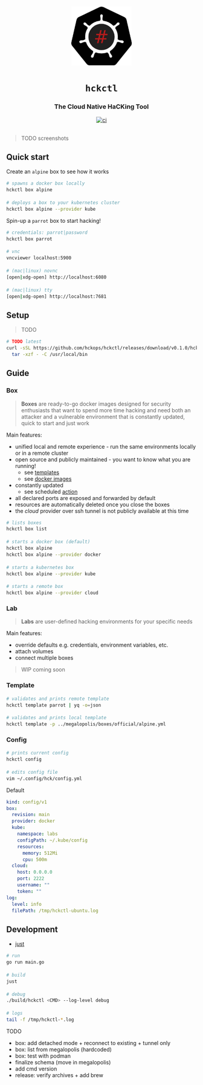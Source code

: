 <p align="center">
  <img width="160" src="docs/logo.svg" alt="logo">
</p>

<h1 align="center"><code>hckctl</code></h1>

<h3 align="center">The Cloud Native HaCKing Tool</h3>

<div align="center">
  <a href="https://github.com/hckops/hckctl/actions/workflows/ci.yaml">
    <img src="https://github.com/hckops/hckctl/actions/workflows/ci.yaml/badge.svg" alt="ci">
  </a>
</div>
<br>

> TODO screenshots

## Quick start

Create an `alpine` box to see how it works
```bash
# spawns a docker box locally
hckctl box alpine

# deploys a box to your kubernetes cluster
hckctl box alpine --provider kube
```

Spin-up a `parrot` box to start hacking!
```bash
# credentials: parrot|password
hckctl box parrot

# vnc
vncviewer localhost:5900

# (mac|linux) novnc
[open|xdg-open] http://localhost:6080

# (mac|linux) tty
[open|xdg-open] http://localhost:7681
```

## Setup

> TODO

```bash
# TODO latest
curl -sSL https://github.com/hckops/hckctl/releases/download/v0.1.0/hckctl_linux_x86_64.tar.gz | \
  tar -xzf - -C /usr/local/bin
```

## Guide

### Box

> **Boxes** are ready-to-go docker images designed for security enthusiasts that want to spend more time hacking and need both an attacker and a vulnerable environment that is constantly updated, quick to start and just work

Main features:
* unified local and remote experience - run the same environments locally or in a remote cluster
* open source and publicly maintained - you want to know what you are running!
  - see [templates](https://github.com/hckops/megalopolis/tree/main/boxes)
  - see [docker images](https://github.com/hckops/megalopolis/tree/main/docker)
* constantly updated
  - see scheduled [action](https://github.com/hckops/megalopolis/blob/main/.github/workflows/docker-ci.yml)
* all declared ports are exposed and forwarded by default
* resources are automatically deleted once you close the boxes
* the *cloud* provider over ssh tunnel is not publicly available at this time

```bash
# lists boxes
hckctl box list

# starts a docker box (default)
hckctl box alpine
hckctl box alpine --provider docker

# starts a kubernetes box
hckctl box alpine --provider kube

# starts a remote box
hckctl box alpine --provider cloud
```

### Lab

> **Labs** are user-defined hacking environments for your specific needs

Main features:
* override defaults e.g. credentials, environment variables, etc.
* attach volumes
* connect multiple boxes

> WIP coming soon

### Template

```bash
# validates and prints remote template
hckctl template parrot | yq -o=json

# validates and prints local template
hckctl template -p ../megalopolis/boxes/official/alpine.yml
```

### Config

```bash
# prints current config
hckctl config

# edits config file
vim ~/.config/hck/config.yml
```

Default
```yaml
kind: config/v1
box:
  revision: main
  provider: docker
  kube:
    namespace: labs
    configPath: ~/.kube/config
    resources:
      memory: 512Mi
      cpu: 500m
  cloud:
    host: 0.0.0.0
    port: 2222
    username: ""
    token: ""
log:
  level: info
  filePath: /tmp/hckctl-ubuntu.log
```

## Development

* [just](https://github.com/casey/just)

```bash
# run
go run main.go

# build
just

# debug
./build/hckctl <CMD> --log-level debug

# logs
tail -f /tmp/hckctl-*.log
```

TODO
* box: add detached mode + reconnect to existing + tunnel only
* box: list from megalopolis (hardcoded)
* box: test with podman
* finalize schema (move in megalopolis)
* add cmd version
* release: verify archives + add brew
